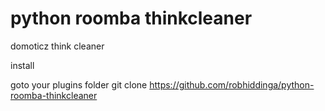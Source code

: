 # python roomba thinkcleaner
 domoticz think cleaner

 install

 goto your plugins folder
  git clone https://github.com/robhiddinga/python-roomba-thinkcleaner




